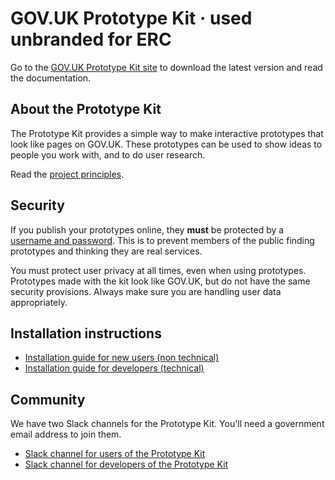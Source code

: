 # GOV.UK Prototype Kit · used unbranded for ERC

Go to the [GOV.UK Prototype Kit site](https://govuk-prototype-kit.herokuapp.com/docs) to download the latest version and read the documentation.

## About the Prototype Kit

The Prototype Kit provides a simple way to make interactive prototypes that look like pages on GOV.UK. These prototypes can be used to show ideas to people you work with, and to do user research.

Read the [project principles](https://govuk-prototype-kit.herokuapp.com/docs/principles).

## Security

If you publish your prototypes online, they **must** be protected by a [username and password](https://govuk-prototype-kit.herokuapp.com/docs/publishing-on-heroku). This is to prevent members of the public finding prototypes and thinking they are real services.

You must protect user privacy at all times, even when using prototypes. Prototypes made with the kit look like GOV.UK, but do not have the same security provisions. Always make sure you are handling user data appropriately.

## Installation instructions

- [Installation guide for new users (non technical)](https://govuk-prototype-kit.herokuapp.com/docs/install/introduction)
- [Installation guide for developers (technical)](https://govuk-prototype-kit.herokuapp.com/docs/install/developer-install-instructions)

## Community

We have two Slack channels for the Prototype Kit. You'll need a government email address to join them.

* [Slack channel for users of the Prototype Kit](https://ukgovernmentdigital.slack.com/messages/prototype-kit/)
* [Slack channel for developers of the Prototype Kit](https://ukgovernmentdigital.slack.com/messages/prototype-kit-dev/)
